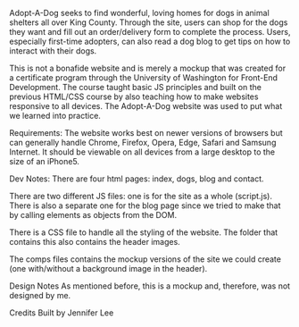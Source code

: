 Adopt-A-Dog seeks to find wonderful, loving homes for dogs in animal shelters all over King County. Through the site, users can shop for the dogs they want and fill out an order/delivery form to complete the process. Users, especially first-time adopters, can also read a dog blog to get tips on how to interact with their dogs. 

This is not a bonafide website and is merely a mockup that was created for a certificate program through the University of Washington for Front-End Development. The course taught basic JS principles and built on the previous HTML/CSS course by also teaching how to make websites responsive to all devices. The Adopt-A-Dog website was used to put what we learned into practice. 

Requirements:
The website works best on newer versions of browsers but can generally handle Chrome, Firefox, Opera, Edge, Safari and Samsung Internet. It should be viewable on all devices from a large desktop to the size of an iPhone5. 

Dev Notes:
There are four html pages: index, dogs, blog and contact.

There are two different JS files: one is for the site as a whole (script.js). There is also a separate one for the blog page  since we tried to make that by calling elements as objects from the DOM. 

There is a CSS file to handle all the styling of the website. The folder that contains this also contains the header images.

The comps files contains the mockup versions of the site we could create (one with/without a background image in the header).

Design Notes
As mentioned before, this is a mockup and, therefore, was not designed by me. 

Credits
Built by Jennifer Lee

